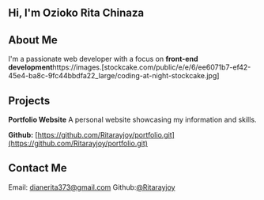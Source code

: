 ## Hi, I'm Ozioko Rita Chinaza
## About Me
I'm a passionate  web developer with a focus on **front-end development**https://images.[stockcake.com/public/e/e/6/ee6071b7-ef42-45e4-ba8c-9fc44bbdfa22_large/coding-at-night-stockcake.jpg]

## Projects
**Portfolio Website**
A personal website showcasing my information and skills.

**Github:** [https://github.com/Ritarayjoy/portfolio.git](https://github.com/Ritarayjoy/portfolio.git)
## Contact Me
Email: dianerita373@gmail.com
Github:[@Ritarayjoy](https://github.com/Ritarayjoy)
